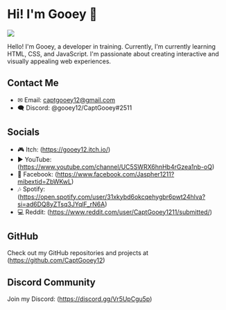 # Hi! I'm Gooey 👋

<a href="#"><img src="https://komarev.com/ghpvc/?username=CaptGooey12&label=Profile%20Visits" /></a>

Hello! I'm Gooey, a developer in training. Currently, I'm currently learning HTML, CSS, and JavaScript. I'm passionate about creating interactive and visually appealing web experiences.

## Contact Me

- ✉ Email: captgooey12@gmail.com
- 🗨 Discord: @gooey12/CaptGooey#2511

## Socials

- 🎮 Itch: (https://gooey12.itch.io/)
- ▶ YouTube: (https://www.youtube.com/channel/UC5SWRX6hnHb4rGzea1nb-oQ)
- 💙 Facebook: (https://www.facebook.com/Jaspher1211?mibextid=ZbWKwL)
- 🎶 Spotify: (https://open.spotify.com/user/31xkybd6okcqehygbr6pwt24hlva?si=ad6DQ8yZTsq3JYqlF_rN6A)
- 💻 Reddit: (https://www.reddit.com/user/CaptGooey1211/submitted/)

## GitHub

Check out my GitHub repositories and projects at (https://github.com/CaptGooey12)

## Discord Community

Join my Discord: (https://discord.gg/Vr5UpCgu5p)
